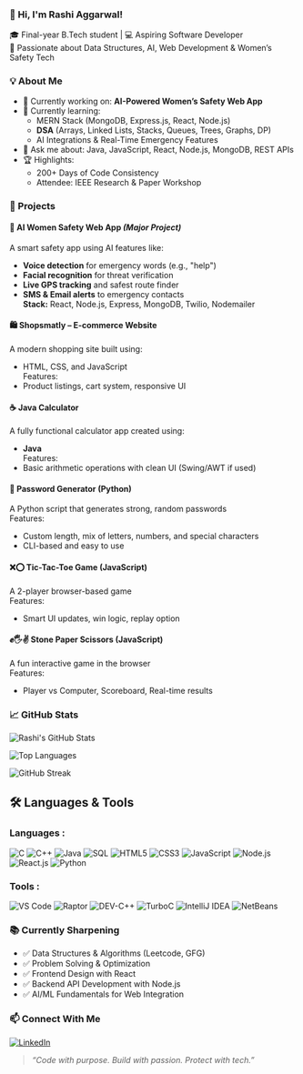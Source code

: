 ### 👋 Hi, I'm Rashi Aggarwal!

🎓 Final-year B.Tech student | 💻 Aspiring Software Developer  
🔬 Passionate about Data Structures, AI, Web Development & Women’s Safety Tech


### 💡 About Me
- 🔭 Currently working on: **AI-Powered Women’s Safety Web App**
- 🌱 Currently learning:  
  - MERN Stack (MongoDB, Express.js, React, Node.js)  
  - **DSA** (Arrays, Linked Lists, Stacks, Queues, Trees, Graphs, DP)  
  - AI Integrations & Real-Time Emergency Features  
- 💬 Ask me about: Java, JavaScript, React, Node.js, MongoDB, REST APIs
- 🏆 Highlights:  
  - 200+ Days of Code Consistency  
  - Attendee: IEEE Research & Paper Workshop  

### 🚀 Projects

#### 🚨 AI Women Safety Web App *(Major Project)*
A smart safety app using AI features like:
- **Voice detection** for emergency words (e.g., "help")
- **Facial recognition** for threat verification
- **Live GPS tracking** and safest route finder
- **SMS & Email alerts** to emergency contacts  
**Stack:** React, Node.js, Express, MongoDB, Twilio, Nodemailer

#### 🛍️ Shopsmatly – E-commerce Website
A modern shopping site built using:
- HTML, CSS, and JavaScript  
Features:
- Product listings, cart system, responsive UI

#### ☕ Java Calculator
A fully functional calculator app created using:
- **Java**  
Features:
- Basic arithmetic operations with clean UI (Swing/AWT if used)

#### 🔐 Password Generator (Python)
A Python script that generates strong, random passwords  
Features:
- Custom length, mix of letters, numbers, and special characters  
- CLI-based and easy to use

#### ❌⭕ Tic-Tac-Toe Game (JavaScript)
A 2-player browser-based game  
Features:
- Smart UI updates, win logic, replay option

#### ✊🖐✌️ Stone Paper Scissors (JavaScript)
A fun interactive game in the browser  
Features:
- Player vs Computer, Scoreboard, Real-time results

### 📈 GitHub Stats
![Rashi's GitHub Stats](https://github-readme-stats.vercel.app/api?username=rashiaggarwal06&show_icons=true&theme=default)

![Top Languages](https://github-readme-stats.vercel.app/api/top-langs/?username=rashiaggarwal06&layout=compact)

![GitHub Streak](https://streak-stats.demolab.com/?user=rashiaggarwal06) 
 
## 🛠️ Languages & Tools

### Languages :
![C](https://img.shields.io/badge/C-00599C?style=for-the-badge&logo=c&logoColor=white)
![C++](https://img.shields.io/badge/C++-00599C?style=for-the-badge&logo=cplusplus&logoColor=white)
![Java](https://img.shields.io/badge/Java-007396?style=for-the-badge&logo=java&logoColor=white)
![SQL](https://img.shields.io/badge/SQL-4479A1?style=for-the-badge&logo=mysql&logoColor=white)
![HTML5](https://img.shields.io/badge/HTML5-E34F26?style=for-the-badge&logo=html5&logoColor=white)
![CSS3](https://img.shields.io/badge/CSS3-1572B6?style=for-the-badge&logo=css3&logoColor=white)
![JavaScript](https://img.shields.io/badge/JavaScript-F7DF1E?style=for-the-badge&logo=javascript&logoColor=black)
![Node.js](https://img.shields.io/badge/Node.js-339933?style=for-the-badge&logo=nodedotjs&logoColor=white)
![React.js](https://img.shields.io/badge/React.js-61DAFB?style=for-the-badge&logo=react&logoColor=black)
![Python](https://img.shields.io/badge/Python-3776AB?style=for-the-badge&logo=python&logoColor=white)

### Tools :
![VS Code](https://img.shields.io/badge/VS%20Code-007ACC?style=for-the-badge&logo=visualstudiocode&logoColor=white)
![Raptor](https://img.shields.io/badge/RAPTOR-FF0000?style=for-the-badge)
![DEV-C++](https://img.shields.io/badge/Dev--C++-0074C1?style=for-the-badge)
![TurboC](https://img.shields.io/badge/TurboC-0074C1?style=for-the-badge)
![IntelliJ IDEA](https://img.shields.io/badge/IntelliJ%20IDEA-000000?style=for-the-badge&logo=intellijidea&logoColor=white)
![NetBeans](https://img.shields.io/badge/NetBeans-1B6AC6?style=for-the-badge&logo=apache-netbeans-ide&logoColor=white)

### 📚 Currently Sharpening
- ✅ Data Structures & Algorithms (Leetcode, GFG)
- ✅ Problem Solving & Optimization
- ✅ Frontend Design with React
- ✅ Backend API Development with Node.js
- ✅ AI/ML Fundamentals for Web Integration

### 📫 Connect With Me
[![LinkedIn](https://img.shields.io/badge/LinkedIn-blue?logo=linkedin)](https://www.linkedin.com/in/rashiaggarwal06/)  

> *“Code with purpose. Build with passion. Protect with tech.”*
